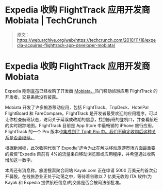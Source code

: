 # Expedia 收购 FlightTrack 应用开发商 Mobiata | TechCrunch

> 原文：<https://web.archive.org/web/https://techcrunch.com/2010/11/18/expedia-acquires-flighttrack-app-developer-mobiata/>

# Expedia 收购 FlightTrack 应用开发商 Mobiata

Expedia 刚刚[宣布](https://web.archive.org/web/20230305161655/http://www.prnewswire.com/news-releases/expedia-to-acquire-mobile-travel-apps-powerhouse-mobiata-108985004.html)已经收购了开发商 [Mobiata，](https://web.archive.org/web/20230305161655/http://www.mobiata.com/applications)热门移动旅游应用 FlightTrack 的开发者。交易条款没有披露。

Mobiata 开发了许多旅游移动应用，包括 FlightTrack、TripDeck、HotelPal FlightBoard 和 FareCompare。FlightTrack 是开发者最受欢迎的应用程序，可以让你检查航班状态，访问关于延误或改期的信息，找到航班的登机口，并查看航班的实时跟踪地图。FlightTrack 目前是 App Store 中最畅销的 iPhone 旅行应用。FlightTrack 的一个 Pro 版本也[集成到了 TripIt Pro 中。我们不确定收购后这种关系是否会继续。](https://web.archive.org/web/20230305161655/https://techcrunch.com/2009/02/06/flighttrack-pro-puts-tripit-and-more-in-your-pocket/)

根据新闻稿，此次收购代表了 Expedia“迄今为止在解决移动旅游市场方面最重要的投资”Expedia 目前有 4%的流量来自移动浏览器或应用程序，并希望通过收购增加这一数字。

本周还有消息称，旅游搜索聚合网站 Kayak.com 正在申请 5000 万美元的首次公开募股。在线旅游业正处于动荡之中，等待着谷歌以 7 亿美元收购 ITA 软件(为 Kayak 和 Expedia 提供航班信息)的交易是否会被司法部批准。